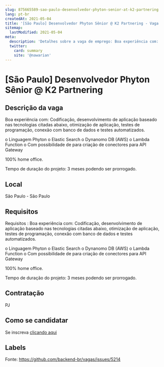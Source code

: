 ```yaml
---
slug: 875665589-sao-paulo-desenvolvedor-phyton-senior-at-k2-partnering
lang: pt-br
createdAt: 2021-05-04
title: '[São Paulo] Desenvolvedor Phyton Sênior @ K2 Partnering - Vaga de Emprego'
sitemap:
  lastModified: 2021-05-04
meta:
  description: 'Detalhes sobre a vaga de emprego: Boa experiência com: Codificação, desenvolvimento de aplicação baseado nas tecnologias citadas abaixo, otimização de aplicação, testes de programação, conexão com banco de dados e testes automatizados. o Linguagem Phyton o Elastic Search o Dynanomo DB (AWS) o Lambda Function o Com possibilidade de para criação de conectores para API Gateway  100% home office. Tempo de duração do projeto: 3 meses podendo ser prorrogado.'
  twitter:
    card: summary
    site: '@nawarian'
---
```


# [São Paulo] Desenvolvedor Phyton Sênior @ K2 Partnering

## Descrição da vaga

Boa experiência com:
Codificação, desenvolvimento de aplicação baseado nas tecnologias citadas abaixo, otimização de aplicação, testes de programação, conexão com banco de dados e testes automatizados.

o Linguagem Phyton
o Elastic Search
o Dynanomo DB (AWS)
o Lambda Function
o Com possibilidade de para criação de conectores para API Gateway

 100% home office.

Tempo de duração do projeto: 3 meses podendo ser prorrogado.

## Local

São Paulo - São Paulo

## Requisitos

Requisitos : 
Boa experiência com:
Codificação, desenvolvimento de aplicação baseado nas tecnologias citadas abaixo, otimização de aplicação, testes de programação, conexão com banco de dados e testes automatizados.

o Linguagem Phyton
o Elastic Search
o Dynanomo DB (AWS)
o Lambda Function
o Com possibilidade de para criação de conectores para API Gateway

 100% home office.

Tempo de duração do projeto: 3 meses podendo ser prorrogado.

## Contratação

PJ

## Como se candidatar

Se inscreva [clicando aqui](https://www.pyjobs.com.br/job/2528)

## Labels



Fonte: https://github.com/backend-br/vagas/issues/5214